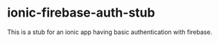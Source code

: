 # ionic-firebase-auth-stub
This is a stub for an ionic app having basic authentication with firebase.
